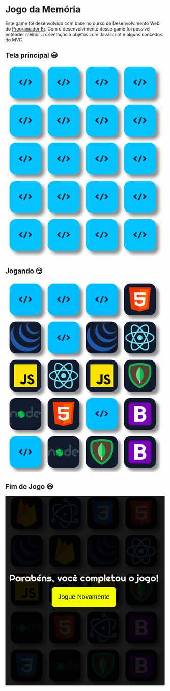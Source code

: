 # Jogo da Memória
Este game foi desenvolvido com base no curso de Desenvolvimento Web do [Programador Br](https://programadorbr.com/dev-web/?src=adDwGp2&gclid=CjwKCAjw1v_0BRAkEiwALFkj5jar-rIxh-lq9LsRCGjDVhCHE5tQCrMLyiWtgxiGX1ujSu2hnsW_rRoCjT0QAvD_BwE). 
Com o desenvolvimento desse game foi possível entender melhor a orientação a objetos com Javascript e alguns conceitos do MVC.
## Tela principal :smiley:
![](/assets/images/game/game2.png)
## Jogando :smirk:
![](/assets/images/game/game.png)
## Fim de Jogo :satisfied:
![](/assets/images/game/game3.png)
